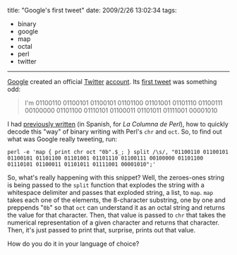 title: "Google's first tweet"
date: 2009/2/26 13:02:34
tags:
- binary
- google
- map
- octal
- perl
- twitter
---
<a href="http://google.com">Google</a> created an official <a href="http://twitter.com">Twitter</a> <a href="http://twitter.com/google">account</a>. Its <a href="http://twitter.com/google/status/1251523388">first tweet</a> was something odd:

> I'm 01100110 01100101 01100101 01101100 01101001 01101110 01100111 00100000 01101100 01110101 01100011 01101011 01111001 00001010

I had <a href="/blog/2007/10/22/tip-perl-del-dia-chr-y-oct-en-un-loop-map/">previously written</a> (in Spanish, for *La Columna de Perl*), how to quickly decode this "way" of binary writing with Perl's `chr` and `oct`. So, to find out what was Google really tweeting, run:

    perl -e 'map { print chr oct "0b".$_; } split /\s/, "01100110 01100101 01100101 01101100 01101001 01101110 01100111 00100000 01101100 01110101 01100011 01101011 01111001 00001010";'

So, what's really happening with this snippet? Well, the zeroes-ones string is being passed to the `split` function that explodes the string with a whitespace delimiter and passes that exploded string, a list, to `map`. `map` takes each one of the elements, the 8-character substring, one by one and preppends "`0b`" so that `oct` can understand it as an octal string and returns the value for that character. Then, that value is passed to `chr` that takes the numerical representation of a given character and returns that character. Then, it's just passed to print that, surprise, prints out that value.

How do you do it in your language of choice?
